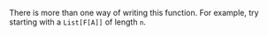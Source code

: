 There is more than one way of writing this function. For example, try starting with a `List[F[A]]`
of length `n`.
